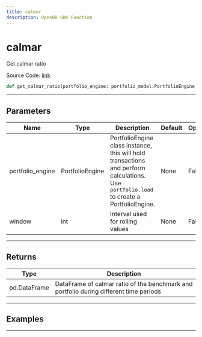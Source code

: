 ```yaml
---
title: calmar
description: OpenBB SDK Function
---
```


# calmar

Get calmar ratio

Source Code: [link](https://github.com/OpenBB-finance/OpenBBTerminal/tree/main/openbb_terminal/portfolio/portfolio_model.py#L1412)

```python
def get_calmar_ratio(portfolio_engine: portfolio_model.PortfolioEngine, window: int) -> None
```
---

## Parameters

| Name | Type | Description | Default | Optional |
| ---- | ---- | ----------- | ------- | -------- |
| portfolio_engine | PortfolioEngine | PortfolioEngine class instance, this will hold transactions and perform calculations.<br/>Use `portfolio.load` to create a PortfolioEngine. | None | False |
| window | int | Interval used for rolling values | None | False |

---

## Returns

| Type | Description |
| ---- | ----------- |
| pd.DataFrame | DataFrame of calmar ratio of the benchmark and portfolio during different time periods |

---

## Examples

---


